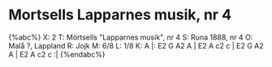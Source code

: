 # Mortsells Lapparnes musik, nr 4

{%abc%}
X: 2
T: Mörtsells "Lapparnes musik", nr 4
S: Runa 1888, nr 4
O: Malå ?, Lappland
R: Jojk
M: 6/8
L: 1/8
K: A
|: E2 G A2 A | E2 A c2 c | E2 G A2 A | E2 A c2 c :|
{%endabc%}
